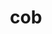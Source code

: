 ---
category: 3-letters
denotation: null
name: cob
reference_link: https://www.etymonline.com/word/cob
root_language: null
root_name: null
title: cob
type: free
word_sums:
- respelling: cob
  sum: 'Cob + '
---